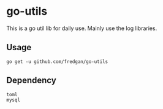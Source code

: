# go-utils

This is a go util lib for daily use. Mainly use the log libraries.

## Usage

```
go get -u github.com/fredgan/go-utils
```

## Dependency

```
toml
mysql
```

